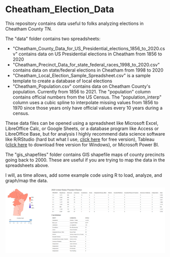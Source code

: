 # Cheatham_Election_Data

This repository contains data useful to folks analyzing elections in Cheatham County TN.

The "data" folder contains two spreadsheets:

* "Cheatham_County_Data_for_US_Presidential_elections_1856_to_2020.csv" contains data on US Presidential elections in Cheatham from 1856 to 2020
* "Cheatham_Precinct_Data_for_state_federal_races_1998_to_2020.csv" contains data on state/federal elections in Cheatham from 1998 to 2020
* "Cheatham_Local_Election_Sample_Spreadsheet.csv" is a sample template to create a database of local elections
* "Cheatham_Population.csv" contains data on Cheatham County's population.   Currently from 1856 to 2021.   The "population" column contains official numbers from the US Census.  The "population_interp" column uses a cubic spline to interpolate missing values from 1856 to 1970 since those years only have official values every 10 years during a census.

These data files can be opened using a spreadsheet like Microsoft Excel, LibreOffice Calc, or Google Sheets, or a database program like Access or LibreOffice Base, but for analysis I 
highly recommend data science software like R/RStudio (hard but what I use, [click here](https://www.rstudio.com/products/rstudio/) for free version), Tableau ([click 
here](https://public.tableau.com/en-us/s/) to download free version for Windows), or Microsoft Power BI.

The "gis_shapefiles" folder contains GIS shapefile maps of county precincts going back to 2000.  These are useful if you are trying to map the data in the spreadsheets above.

I will, as time allows, add some example code using R to load, analyze, and graph/map the data.

![Example 1:  2020 Presidential Election](images/Cheatham_Example1.png)

